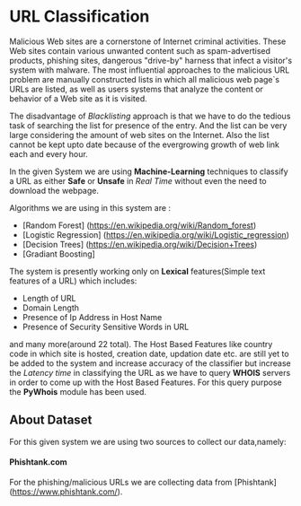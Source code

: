 # URL Classification

Malicious Web sites are a cornerstone of Internet criminal activities.
These Web sites contain various unwanted content such as spam-advertised products, phishing sites, dangerous "drive-by"
harness that infect a visitor's system with malware. The most influential approaches to the malicious
URL problem are manually constructed lists in which all malicious web page`s URLs are listed, as
well as users systems that analyze the content or behavior of a Web site as it is visited.

The disadvantage of _Blacklisting_ approach is that we have to do the tedious task of searching the list for
presence of the entry. And the list can be very large considering the amount of web sites on the Internet.
Also the list cannot be kept upto date because of the evergrowing growth of web link each and every hour.

In the given System we are using **Machine-Learning** techniques to classify a URL as either **Safe** or **Unsafe** in _Real Time_ without even the need to download the webpage.

Algorithms we are using in this system are :

*	[Random Forest] (https://en.wikipedia.org/wiki/Random_forest)
*	[Logistic Regression] (https://en.wikipedia.org/wiki/Logistic_regression)
*	[Decision Trees] (https://en.wikipedia.org/wiki/Decision+Trees)
* [Gradiant Boosting]

The system is presently working only on **Lexical** features(Simple text features of a URL) which includes:

*	Length of URL
*	Domain Length
*	Presence of Ip Address in Host Name
*	Presence of Security Sensitive Words in URL

and many more(around 22 total). The Host Based Features like country code in which site is hosted, creation date, updation date etc. are still yet to be added to the system and increase accuracy of the classifier but increase the _Latency time_ in classifying the URL as we have to query **WHOIS** servers in order to come up with the Host Based Features.
For this query purpose the **PyWhois** module has been used.

##  About Dataset
For this given system we are using two sources to collect our data,namely:

####  Phishtank.com
For the phishing/malicious URLs we are collecting data from [Phishtank] (https://www.phishtank.com/).
